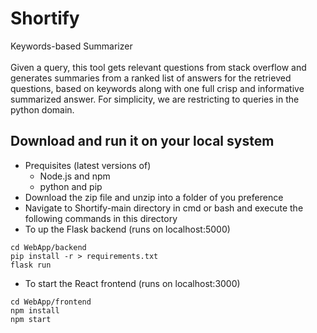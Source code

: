 # Shortify
Keywords-based Summarizer
<br>
<br>
Given a query, this tool gets relevant questions from stack overflow and generates summaries from a ranked list of answers for the retrieved questions, based on keywords along with one full crisp and informative summarized answer. For simplicity, we are restricting to queries in the python domain.

## Download and run it on your local system
- Prequisites (latest versions of)
  - Node.js and npm
  - python and pip
- Download the zip file and unzip into a folder of you preference
- Navigate to Shortify-main directory in cmd or bash and execute the following commands in this directory
- To up the Flask backend (runs on localhost:5000)
```
cd WebApp/backend
pip install -r > requirements.txt
flask run
```
- To start the React frontend (runs on localhost:3000)
```
cd WebApp/frontend
npm install
npm start
```
